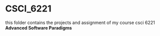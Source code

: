 # CSCI_6221
this folder contains the projects and assignment of my course csci 6221 <b>Advanced Software Paradigms<b>
